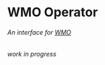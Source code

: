 # WMO Operator
###### An interface for [WMO](https://github.com/jbatistareis/wmo)


_work in progress_  